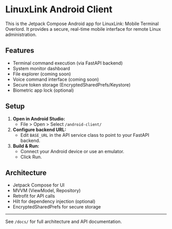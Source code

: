 # LinuxLink Android Client

This is the Jetpack Compose Android app for LinuxLink: Mobile Terminal Overlord. It provides a secure, real-time mobile interface for remote Linux administration.

## Features
- Terminal command execution (via FastAPI backend)
- System monitor dashboard
- File explorer (coming soon)
- Voice command interface (coming soon)
- Secure token storage (EncryptedSharedPrefs/Keystore)
- Biometric app lock (optional)

## Setup

1. **Open in Android Studio:**
   - File > Open > Select `/android-client/`
2. **Configure backend URL:**
   - Edit `BASE_URL` in the API service class to point to your FastAPI backend.
3. **Build & Run:**
   - Connect your Android device or use an emulator.
   - Click Run.

## Architecture
- Jetpack Compose for UI
- MVVM (ViewModel, Repository)
- Retrofit for API calls
- Hilt for dependency injection (optional)
- EncryptedSharedPrefs for secure storage

---

See `/docs/` for full architecture and API documentation. 